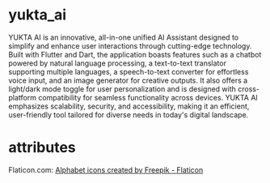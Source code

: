# yukta_ai
YUKTA AI is an innovative, all-in-one unified AI Assistant designed to simplify and enhance user interactions through cutting-edge technology. Built with Flutter and Dart, the application boasts features such as a chatbot powered by natural language processing, a text-to-text translator supporting multiple languages, a speech-to-text converter for effortless voice input, and an image generator for creative outputs. It also offers a light/dark mode toggle for user personalization and is designed with cross-platform compatibility for seamless functionality across devices. YUKTA AI emphasizes scalability, security, and accessibility, making it an efficient, user-friendly tool tailored for diverse needs in today's digital landscape.

# attributes
Flaticon.com: 
<a href="https://www.flaticon.com/free-icons/alphabet" title="alphabet icons">Alphabet icons created by Freepik - Flaticon</a>

